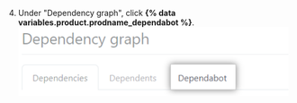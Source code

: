 4. Under "Dependency graph", click **{% data variables.product.prodname_dependabot %}**.
  ![Dependency graph, {% data variables.product.prodname_dependabot %} tab](/assets/images/help/dependabot/dependabot-tab.png)

